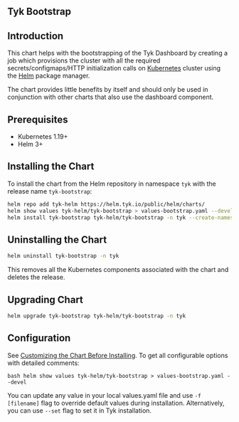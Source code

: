 ## Tyk Bootstrap

## Introduction
This chart helps with the bootstrapping of the Tyk Dashboard by creating a job which provisions the cluster with all the required secrets/configmaps/HTTP initialization calls on [Kubernetes](https://kubernetes.io/) cluster using the [Helm](https://helm.sh/) package manager.

The chart provides little benefits by itself and should only be used in conjunction with other charts that also use the dashboard component.

## Prerequisites
* Kubernetes 1.19+
* Helm 3+

## Installing the Chart

To install the chart from the Helm repository in namespace `tyk` with the release name `tyk-bootstrap`:

```bash
helm repo add tyk-helm https://helm.tyk.io/public/helm/charts/
helm show values tyk-helm/tyk-bootstrap > values-bootstrap.yaml --devel
helm install tyk-bootstrap tyk-helm/tyk-bootstrap -n tyk --create-namespace -f values-bootstrap.yaml --devel
```

## Uninstalling the Chart

```bash
helm uninstall tyk-bootstrap -n tyk
```

This removes all the Kubernetes components associated with the chart and deletes the release.

## Upgrading Chart

```bash
helm upgrade tyk-bootstrap tyk-helm/tyk-bootstrap -n tyk
```

## Configuration
See [Customizing the Chart Before Installing](https://helm.sh/docs/intro/using_helm/#customizing-the-chart-before-installing). To get all configurable options with detailed comments:

``bash
helm show values tyk-helm/tyk-bootstrap > values-bootstrap.yaml --devel
``
    
You can update any value in your local values.yaml file and use `-f [filename]` flag to override default values during installation. Alternatively, you can use `--set` flag to set it in Tyk installation.
